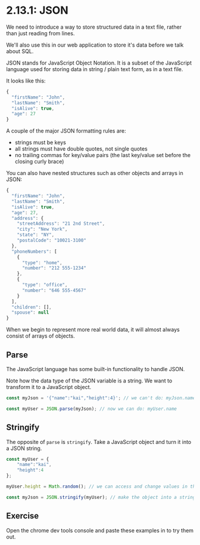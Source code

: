 # 2.13.1: JSON

We need to introduce a way to store structured data in a text file, rather than just reading from lines.

We'll also use this in our web application to store it's data before we talk about SQL.

JSON stands for JavaScript Object Notation. It is a subset of the JavaScript language used for storing data in string / plain text form, as in a text file.

It looks like this:

```javascript
{
  "firstName": "John",
  "lastName": "Smith",
  "isAlive": true,
  "age": 27
}
```

A couple of the major JSON formatting rules are:

* strings must be keys
* all strings must have double quotes, not single quotes
* no trailing commas for key/value pairs \(the last key/value set before the closing curly brace\)

You can also have nested structures such as other objects and arrays in JSON:

```javascript
{
  "firstName": "John",
  "lastName": "Smith",
  "isAlive": true,
  "age": 27,
  "address": {
    "streetAddress": "21 2nd Street",
    "city": "New York",
    "state": "NY",
    "postalCode": "10021-3100"
  },
  "phoneNumbers": [
    {
      "type": "home",
      "number": "212 555-1234"
    },
    {
      "type": "office",
      "number": "646 555-4567"
    }
  ],
  "children": [],
  "spouse": null
}
```

When we begin to represent more real world data, it will almost always consist of arrays of objects.

## Parse

The JavaScript language has some built-in functionality to handle JSON.

Note how the data type of the JSON variable is a string. We want to transform it to a JavaScript object.

```javascript
const myJson = '{"name":"kai","height":4}'; // we can't do: myJson.name

const myUser = JSON.parse(myJson); // now we can do: myUser.name
```

## Stringify

The opposite of `parse` is `stringify`. Take a JavaScript object and turn it into a JSON string.

```javascript
const myUser = {
    "name":"kai",
    "height":4
};

myUser.height = Math.random(); // we can access and change values in the object

const myJson = JSON.stringify(myUser); // make the object into a string 
```

## Exercise

Open the chrome dev tools console and paste these examples in to try them out.

